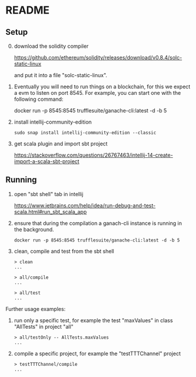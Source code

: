 # README

## Setup

0. download the solidity compiler

   https://github.com/ethereum/solidity/releases/download/v0.8.4/solc-static-linux

   and put it into a file "solc-static-linux".

1. Eventually you will need to run things on a blockchain,
   for this we expect a evm to listen on port 8545.
   For example, you can start one with the following command:

   docker run -p 8545:8545 trufflesuite/ganache-cli:latest -d -b 5

2. install intellij-community-edition

       sudo snap install intellij-community-edition --classic

3. get scala plugin and import sbt project

   https://stackoverflow.com/questions/26767463/intellij-14-create-import-a-scala-sbt-project

## Running

1. open "sbt shell" tab in intellij

   https://www.jetbrains.com/help/idea/run-debug-and-test-scala.html#run_sbt_scala_app

2. ensure that during the compilation a ganach-cli instance is running in the background.

       docker run -p 8545:8545 trufflesuite/ganache-cli:latest -d -b 5

2. clean, compile and test from the sbt shell

       > clean
       ...

       > all/compile
       ...

       > all/test
       ...


Further usage examples:

1. run only a specific test, for example the test "maxValues" in class "AllTests" in project "all"

       > all/testOnly -- AllTests.maxValues
       ...

2. compile a specific project, for example the "testTTTChannel" project

       > testTTTChannel/compile
       ...

